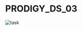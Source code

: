 # PRODIGY_DS_03
![task](https://github.com/user-attachments/assets/79451806-12dc-470b-bcae-ee6ad34265f9)
